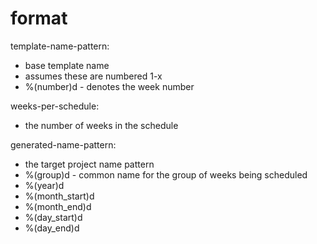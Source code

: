 # format
template-name-pattern:
* base template name
* assumes these are numbered 1-x
* %(number)d - denotes the week number

weeks-per-schedule:
* the number of weeks in the schedule

generated-name-pattern:
* the target project name pattern
* %(group)d - common name for the group of weeks being scheduled
* %(year)d
* %(month_start)d
* %(month_end)d
* %(day_start)d
* %(day_end)d
